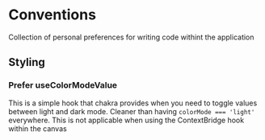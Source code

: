 # Conventions

Collection of personal preferences for writing code withint the application

## Styling

### Prefer useColorModeValue

This is a simple hook that chakra provides when you need to toggle values between light and dark mode. Cleaner than having `colorMode === 'light'` everywhere. This is not applicable when using the ContextBridge hook within the canvas
